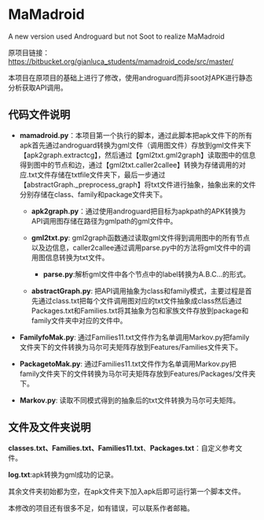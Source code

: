 # MaMadroid
A new version used Androguard but not Soot to realize MaMadroid

原项目链接：https://bitbucket.org/gianluca_students/mamadroid_code/src/master/

本项目在原项目的基础上进行了修改，使用androguard而非soot对APK进行静态分析获取API调用。

## 代码文件说明

- **mamadroid.py**：本项目第一个执行的脚本，通过此脚本把apk文件下的所有apk首先通过androguard转换为gml文件（调用图文件）存放到gml文件夹下【apk2graph.extractcg】，然后通过【gml2txt.gml2graph】读取图中的信息得到图中的节点和边，通过【gml2txt.caller2callee】转换为存储调用的对应.txt文件存储在txtfile文件夹下，最后一步通过【abstractGraph._preprocess_graph】将txt文件进行抽象，抽象出来的文件分别存储在class、family和package文件夹下。

  - **apk2graph.py**：通过使用androguard把目标为apkpath的APK转换为API调用图存储在路径为gmlpath的gml文件中。

  - **gml2txt.py**: gml2graph函数通过读取gml文件得到调用图中的所有节点以及边信息，caller2callee通过调用parse.py中的方法将gml文件中的调用图信息转换为txt文件。

    - **parse.py**:解析gml文件中各个节点中的label转换为A.B.C...的形式。

  - **abstractGraph.py**: 把API调用抽象为class和family模式，主要过程是首先通过class.txt把每个文件调用图对应的txt文件抽象成class然后通过Packages.txt和Families.txt将其抽象为包和家族文件存放到package和family文件夹中对应的文件中。

    

- **FamilyfoMak.py**: 通过Families11.txt文件作为名单调用Markov.py把family文件夹下的文件转换为马尔可夫矩阵存放到Features/Families文件夹下。

- **PackagetoMak.py**: 通过Families11.txt文件作为名单调用Markov.py把family文件夹下的文件转换为马尔可夫矩阵存放到Features/Packages/文件夹下。

- **Markov.py**: 读取不同模式得到的抽象后的txt文件转换为马尔可夫矩阵。

## 文件及文件夹说明

**classes.txt、Families.txt、Families11.txt**、**Packages.txt**：自定义参考文件。

**log.txt**:apk转换为gml成功的记录。

其余文件夹初始都为空，在apk文件夹下加入apk后即可运行第一个脚本文件。

本修改的项目还有很多不足，如有错误，可以联系作者邮箱。
